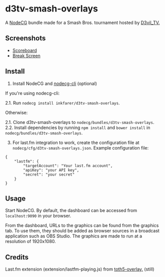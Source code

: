 # d3tv-smash-overlays

A [NodeCG](http://github.com/nodecg/nodecg) bundle made for a Smash Bros. tournament hosted by [D3vil_TV.](https://www.twitch.tv/d3vil_tv)

## Screenshots

* [Scoreboard](https://i.imgur.com/MphvvtS.png)
* [Break Screen](https://i.imgur.com/jzSGzWQ.jpg)

## Install

1. Install NodeCG and [nodecg-cli](https://github.com/nodecg/nodecg-cli) (optional)

If you're using nodecg-cli:

2.1. Run `nodecg install inkfarer/d3tv-smash-overlays`.

Otherwise:

2.1. Clone d3tv-smash-overlays to `nodecg/bundles/d3tv-smash-overlays`.
2.2. Install dependencies by running `npm install` and `bower install` in `nodecg/bundles/d3tv-smash-overlays`.

3. For last.fm integration to work, create the configuration file at `nodecg/cfg/d3tv-smash-overlays.json`.
Example configuration file:
```
{
	"lastfm": {
		"targetAccount": "Your last.fm account",
		"apiKey": "your API key",
		"secret": "your secret"
	}
}
```

## Usage

Start NodeCG. By default, the dashboard can be accessed from `localhost:9090` in your browser.

From the dashboard, URLs to the graphics can be found from the graphics tab. To use them, they should be added as browser sources in a broadcast application such as OBS Studio. The graphics are made to run at a resolution of 1920x1080.

## Credits

Last.fm extension (extension/lastfm-playing.js) from [toth5-overlay.](https://github.com/TipoftheHats/toth5-overlay) (still)